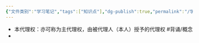 ```yaml
---
{"文件类别":"学习笔记","tags":["知识点"],"dg-publish":true,"permalink":"/学习笔记/知识点cheese/本代理权/","dgPassFrontmatter":true,"created":"2024-08-01T10:42:58.274+08:00","updated":"2024-09-11T11:43:07.076+08:00"}
---
```


- 本代理权：亦可称为主代理权，由被代理人（本人）授予的代理权 #背诵/概念 
- 